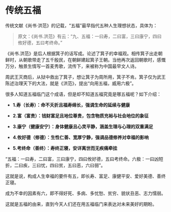 # 传统五福



传统文献《尚书·洪范》的记载，“五福”最早指代五种人生理想状态，具体为：

>原文：《尚书.洪范》有云：“九、五福：一曰寿，二曰富，三曰康宁，四曰攸好德，五曰考终命。”



《尚书.洪范》是后人根据箕子的话写成。论述了箕子的幸福观。相传箕子出走朝鲜时，从朝歌带走了五千殷民，在朝鲜建起箕子王朝。当他再次返回朝歌时，感慨万分，触景生情写一首麦秀歌，流传下，来被称为中国最早文人诗。



周武王灭商后，从狱中救出了箕子，想让箕子为周所用，箕子不肯。箕子仅为武王陈述治理天下的大法，就是《洪范》，提出“向用五福，威用六极”。



很多人知道五福临门这个成语，但是却不知道五福究竟是哪五福呢？如下介绍：

- **1.寿（长寿）：命不夭折且福寿绵长，强调生命的延续与健康** 

- **2.富（富贵）：钱财富足且地位尊贵，包含物质充裕与社会地位的象征**
- **3.康宁（健康安宁）：身体健康且心灵平静，涵盖生理与心理的双重满足**
- **4.攸好德（修德）：生性仁善、宽厚宁静，强调品德修养对幸福的影响**
- **5.考终命（善终）：寿终正寝，安详离世而无疾痛牵挂**



“五福：一曰寿，二曰富，三曰康宁，四曰攸好德，五曰考终命。六极：一曰凶短折，二曰疾，三曰忧，四曰贫，五曰恶，六曰弱”。



这就是说，构成人生幸福的要件有五，即长寿、富足、康健平安、爱好美德、善终正寝。



成为不幸的因素有六，即不得好死、多病、多忧愁、贫穷、貌状丑恶、志力懦弱。



这就是五福的由来，直到今天人们还在用五福临门来表达对未来美好的期盼。
